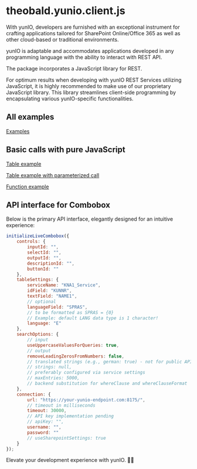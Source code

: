 # theobald.yunio.client.js

With yunIO, developers are furnished with an exceptional instrument for crafting applications tailored for SharePoint Online/Office 365 as well as other cloud-based or traditional environments.

yunIO is adaptable and accommodates applications developed in any programming language with the ability to interact with REST API.

The package incorporates a JavaScript library for REST.

For optimum results when developing with yunIO REST Services utilizing JavaScript, it is highly recommended to make use of our proprietary JavaScript library. This library streamlines client-side programming by encapsulating various yunIO-specific functionalities.

## All examples

[Examples](./examples/)

## Basic calls with pure JavaScript

[Table example](./examples/theobald.yunio.vanillajs.table-service.html)

[Table example with parameterized call](./examples/theobald.yunio.vanillajs.table-service.parametrizable-connection.html)

[Function example](./examples/theobald.yunio.vanillajs.function-service.html)

## API interface for Combobox

Below is the primary API interface, elegantly designed for an intuitive experience:
```javascript
initializeLiveCombobox({
    controls: {
        inputId: "",
        selectId: "",
        outputId: "",
        descriptionId: "",
        buttonId: "" 
    },
    tableSettings: { 
        serviceName: "KNA1_Service",
        idField: "KUNNR",
        textField: "NAME1",
        // optional
        languageField: "SPRAS",
        // to be formatted as SPRAS = {0}
        // Example: default LANG data type is 1 character!
        language: "E"
    },
    searchOptions: {
        // input
        useUppercaseValuesForQueries: true,
        // output
        removeLeadingZerosFromNumbers: false,
        // translated strings (e.g., german: true) - not for public API
        // strings: null,
        // preferably configured via service settings
        // maxEntries: 5000,
        // backend substitution for whereClause and whereClauseFormat
    },
    connection: {
        url: "https://your-yunio-endpoint.com:8175/",
        // timeout in milliseconds
        timeout: 30000,
        // API key implementation pending
        // apiKey: "",
        username: "",
        password: ""
        // useSharepointSettings: true
    }
});
```
Elevate your development experience with yunIO. 🚀💼
